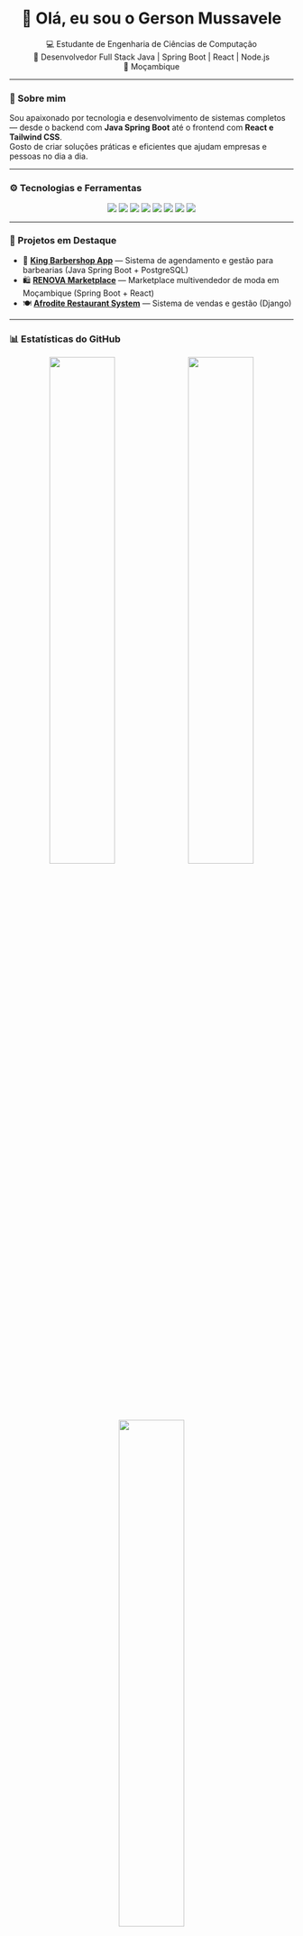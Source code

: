 <h1 align="center">👋 Olá, eu sou o Gerson Mussavele</h1>

<p align="center">
  💻 Estudante de Engenharia de Ciências de Computação<br/>
  🚀 Desenvolvedor Full Stack Java | Spring Boot | React | Node.js<br/>
  📍 Moçambique
</p>

---

### 🧠 Sobre mim
Sou apaixonado por tecnologia e desenvolvimento de sistemas completos — desde o backend com **Java Spring Boot** até o frontend com **React e Tailwind CSS**.  
Gosto de criar soluções práticas e eficientes que ajudam empresas e pessoas no dia a dia.

---

### ⚙️ Tecnologias e Ferramentas

<p align="center">
  <img src="https://img.shields.io/badge/Java-ED8B00?style=for-the-badge&logo=openjdk&logoColor=white"/>
  <img src="https://img.shields.io/badge/SpringBoot-6DB33F?style=for-the-badge&logo=springboot&logoColor=white"/>
  <img src="https://img.shields.io/badge/PostgreSQL-316192?style=for-the-badge&logo=postgresql&logoColor=white"/>
  <img src="https://img.shields.io/badge/React-20232A?style=for-the-badge&logo=react&logoColor=61DAFB"/>
  <img src="https://img.shields.io/badge/Node.js-43853D?style=for-the-badge&logo=node-dot-js&logoColor=white"/>
  <img src="https://img.shields.io/badge/TailwindCSS-38B2AC?style=for-the-badge&logo=tailwind-css&logoColor=white"/>
  <img src="https://img.shields.io/badge/Git-F05032?style=for-the-badge&logo=git&logoColor=white"/>
  <img src="https://img.shields.io/badge/GitHub-181717?style=for-the-badge&logo=github&logoColor=white"/>
</p>

---

### 🧩 Projetos em Destaque

- 💈 **[King Barbershop App](#)** — Sistema de agendamento e gestão para barbearias (Java Spring Boot + PostgreSQL)  
- 🛍️ **[RENOVA Marketplace](#)** — Marketplace multivendedor de moda em Moçambique (Spring Boot + React)  
- 🍽️ **[Afrodite Restaurant System](#)** — Sistema de vendas e gestão (Django)

---

### 📊 Estatísticas do GitHub

<p align="center">
  <img width="48%" src="https://github-readme-stats.vercel.app/api?username=GersonMussavele&show_icons=true&theme=tokyonight" />
  <img width="48%" src="https://github-readme-streak-stats.herokuapp.com/?user=GersonMussavele&theme=tokyonight" />
</p>

<p align="center">
  <img width="48%" src="https://github-readme-stats.vercel.app/api/top-langs/?username=GersonMussavele&layout=compact&theme=tokyonight" />
</p>

---

### 🌍 Conecte-se comigo

<p align="center">
  <a href="https://www.linkedin.com/in/GersonMussavele"><img src="https://img.shields.io/badge/LinkedIn-0A66C2?style=for-the-badge&logo=linkedin&logoColor=white"/></a>
  <a href="mailto:gerson.mussavele@gmail.com"><img src="https://img.shields.io/badge/Gmail-D14836?style=for-the-badge&logo=gmail&logoColor=white"/></a>
  <a href="https://github.com/GersonMussavele"><img src="https://img.shields.io/badge/GitHub-181717?style=for-the-badge&logo=github&logoColor=white"/></a>
</p>

---

⭐ **“Código limpo é como poesia — simples, direto e com propósito.”**

